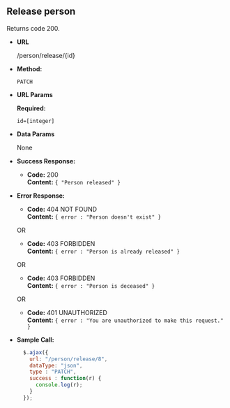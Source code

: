 **Release person**
----
  Returns code 200.

* **URL**

  /person/release/{id}

* **Method:**

  `PATCH`
  
*  **URL Params**

   **Required:**
 
   `id=[integer]`

* **Data Params**

  None

* **Success Response:**

  * **Code:** 200 <br />
    **Content:** `{ "Person released" }`
 
* **Error Response:**

  * **Code:** 404 NOT FOUND <br />
    **Content:** `{ error : "Person doesn't exist" }`

  OR
  
    * **Code:** 403 FORBIDDEN <br />
    **Content:** `{ error : "Person is already released" }`

  OR
    
    * **Code:** 403 FORBIDDEN <br />
    **Content:** `{ error : "Person is deceased" }`

  OR

  * **Code:** 401 UNAUTHORIZED <br />
    **Content:** `{ error : "You are unauthorized to make this request." }`

* **Sample Call:**

  ```javascript
    $.ajax({
      url: "/person/release/8",
      dataType: "json",
      type : "PATCH",
      success : function(r) {
        console.log(r);
      }
    });
  ```
